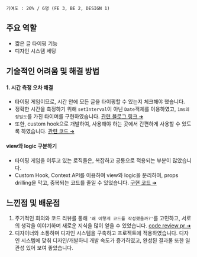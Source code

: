 `기여도 : 20% / 6명 (FE 3, BE 2, DESIGN 1)`
## 주요 역할
- 짧은 글 타이핑 기능
- 디자인 시스템 세팅


## 기술적인 어려움 및 해결 방법
#### 1. 시간 측정 오차 해결
- 타이핑 게임이므로, 시간 안에 모든 글을 타이핑할 수 있는지 체크해야 했습니다.
- 정확한 시간을 측정하기 위해 `setInterval`이 아닌 `Date`객체를 이용하였고, `1ms의 정밀도`를 가진 타이머를 구현하였습니다. [관련 블로그 링크 ➜](https://velog.io/@sumi-0011/none-stopwatch-setIntervel) 
- 또한, custom hook으로 개발하여, 사용해야 하는 곳에서 간편하게 사용할 수 있도록 하였습니다.
[관련 코드 ➜](https://github.com/msdio/Tamago/blob/main/client/src/hooks/useStopWatch.ts)

#### view와 logic 구분하기  
- 타이핑 게임을 이루고 있는 로직들은, 복잡하고 공통으로 적용되는 부분이 많았습니다.
- Custom Hook, Context API를 이용하여 view와 logic을 분리하여, props drilling을 막고, 중복되는 코드를 줄일 수 있었습니다. 
[구현 코드 ➜](https://github.com/msdio/Tamago/blob/bd6e6698d8c493a637473c5088bdb7d9ab12193f/client/src/components/typing/short/_hook/usePracticeShortTyping.tsx#LL17C10-L17C10)

## 느낀점 및 배운점
1. 주기적인 회의와 코드 리뷰를 통해 `'왜 이렇게 코드를 작성했을까?'`를 고민하고, 서로의 생각을 이야기하며 새로운 지식을 많이 얻을 수 있었습니다. [code review pr ➜](https://github.com/msdio/Tamago/pull/119)
2. 디자이너와 소통하며 디자인 시스템을 구축하고 프로젝트에 적용하였습니다. 디자인 시스템에 맞춰 디자인/개발하니 개발 속도가 증가하였고, 완성된 결과물 또한 일관성 있어 보여 좋았습니다. 